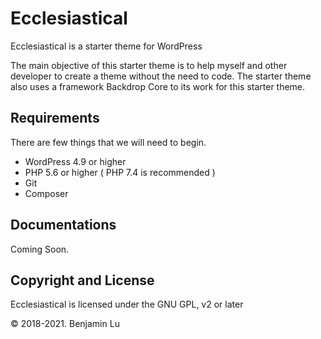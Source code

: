 # Ecclesiastical
Ecclesiastical is a starter theme for WordPress

The main objective of this starter theme is to help myself and other developer to create a theme without the need to code. The starter theme also uses a framework Backdrop Core to its work for this starter theme.

## Requirements
There are few things that we will need to begin.

- WordPress 4.9 or higher
- PHP 5.6 or higher ( PHP 7.4 is recommended )
- Git
- Composer


## Documentations
Coming Soon.

## Copyright and License
Ecclesiastical is licensed under the GNU GPL, v2 or later

© 2018-2021. Benjamin Lu